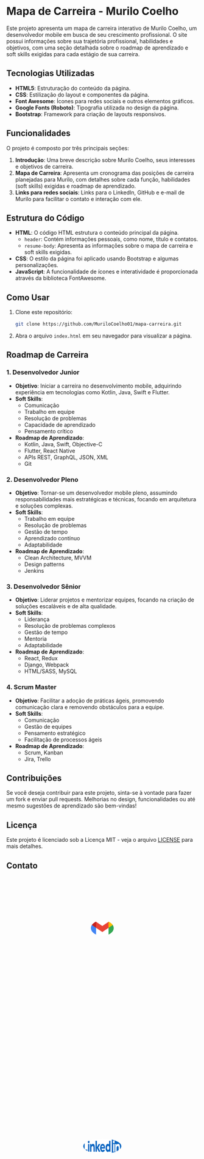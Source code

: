 # Mapa de Carreira - Murilo Coelho

Este projeto apresenta um mapa de carreira interativo de Murilo Coelho, um desenvolvedor mobile em busca de seu crescimento profissional. O site possui informações sobre sua trajetória profissional, habilidades e objetivos, com uma seção detalhada sobre o roadmap de aprendizado e soft skills exigidas para cada estágio de sua carreira.

## Tecnologias Utilizadas

- **HTML5**: Estruturação do conteúdo da página.
- **CSS**: Estilização do layout e componentes da página.
- **Font Awesome**: Ícones para redes sociais e outros elementos gráficos.
- **Google Fonts (Roboto)**: Tipografia utilizada no design da página.
- **Bootstrap**: Framework para criação de layouts responsivos.

## Funcionalidades

O projeto é composto por três principais seções:
1. **Introdução**: Uma breve descrição sobre Murilo Coelho, seus interesses e objetivos de carreira.
2. **Mapa de Carreira**: Apresenta um cronograma das posições de carreira planejadas para Murilo, com detalhes sobre cada função, habilidades (soft skills) exigidas e roadmap de aprendizado.
3. **Links para redes sociais**: Links para o LinkedIn, GitHub e e-mail de Murilo para facilitar o contato e interação com ele.

## Estrutura do Código

- **HTML**: O código HTML estrutura o conteúdo principal da página.
    - `header`: Contém informações pessoais, como nome, título e contatos.
    - `resume-body`: Apresenta as informações sobre o mapa de carreira e soft skills exigidas.
- **CSS**: O estilo da página foi aplicado usando Bootstrap e algumas personalizações.
- **JavaScript**: A funcionalidade de ícones e interatividade é proporcionada através da biblioteca FontAwesome.

## Como Usar

1. Clone este repositório:
    ```bash
    git clone https://github.com/MuriloCoelho01/mapa-carreira.git
    ```
2. Abra o arquivo `index.html` em seu navegador para visualizar a página.

## Roadmap de Carreira

### 1. **Desenvolvedor Junior**
- **Objetivo**: Iniciar a carreira no desenvolvimento mobile, adquirindo experiência em tecnologias como Kotlin, Java, Swift e Flutter.
- **Soft Skills**:
  - Comunicação
  - Trabalho em equipe
  - Resolução de problemas
  - Capacidade de aprendizado
  - Pensamento crítico
- **Roadmap de Aprendizado**:
  - Kotlin, Java, Swift, Objective-C
  - Flutter, React Native
  - APIs REST, GraphQL, JSON, XML
  - Git

### 2. **Desenvolvedor Pleno**
- **Objetivo**: Tornar-se um desenvolvedor mobile pleno, assumindo responsabilidades mais estratégicas e técnicas, focando em arquitetura e soluções complexas.
- **Soft Skills**:
  - Trabalho em equipe
  - Resolução de problemas
  - Gestão de tempo
  - Aprendizado contínuo
  - Adaptabilidade
- **Roadmap de Aprendizado**:
  - Clean Architecture, MVVM
  - Design patterns
  - Jenkins

### 3. **Desenvolvedor Sênior**
- **Objetivo**: Liderar projetos e mentorizar equipes, focando na criação de soluções escaláveis e de alta qualidade.
- **Soft Skills**:
  - Liderança
  - Resolução de problemas complexos
  - Gestão de tempo
  - Mentoria
  - Adaptabilidade
- **Roadmap de Aprendizado**:
  - React, Redux
  - Django, Webpack
  - HTML/SASS, MySQL

### 4. **Scrum Master**
- **Objetivo**: Facilitar a adoção de práticas ágeis, promovendo comunicação clara e removendo obstáculos para a equipe.
- **Soft Skills**:
  - Comunicação
  - Gestão de equipes
  - Pensamento estratégico
  - Facilitação de processos ágeis
- **Roadmap de Aprendizado**:
  - Scrum, Kanban
  - Jira, Trello

## Contribuições

Se você deseja contribuir para este projeto, sinta-se à vontade para fazer um fork e enviar pull requests. Melhorias no design, funcionalidades ou até mesmo sugestões de aprendizado são bem-vindas!

## Licença

Este projeto é licenciado sob a Licença MIT - veja o arquivo [LICENSE](LICENSE) para mais detalhes.

## Contato

<div align="center" style="display: flex; flex-wrap: wrap; justify-content: center; gap: 500px; padding: 100px;">
  <figure style="text-align: center;">
 <a href= "mailto:coelho.murilo10@gmail.com" target="_blank">
      <img src="e-mail_logo.png" alt="Murilo Coelho" width="60" height="40" style="border-radius: 50%;" />
    </a>
  </figure>

  <figure style="text-align: center;">
    <a href= "https://www.linkedin.com/in/murilo-coelho10/" target="_blank">
      <img src="Linkedin_logo.png" alt="Linkedin" width="100" height="40" style="border-radius: 50%;" />
    </a>
  </figure>
</div>



